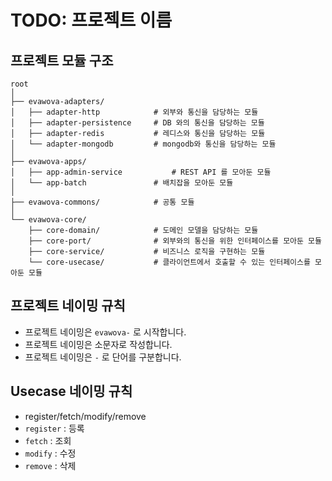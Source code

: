 # TODO: 프로젝트 이름

## 프로젝트 모듈 구조

```text
root
│
├── evawova-adapters/
│   ├── adapter-http            # 외부와 통신을 담당하는 모듈
│   ├── adapter-persistence     # DB 와의 통신을 담당하는 모듈
│   ├── adapter-redis           # 레디스와 통신을 담당하는 모듈
│   └── adapter-mongodb         # mongodb와 통신을 담당하는 모듈
│
├── evawova-apps/
│   ├── app-admin-service           # REST API 를 모아둔 모듈
│   └── app-batch               # 배치잡을 모아둔 모듈
│
├── evawova-commons/            # 공통 모듈
│
└── evawova-core/
    ├── core-domain/            # 도메인 모델을 담당하는 모듈
    ├── core-port/              # 외부와의 통신을 위한 인터페이스를 모아둔 모듈
    ├── core-service/           # 비즈니스 로직을 구현하는 모듈
    └── core-usecase/           # 클라이언트에서 호출할 수 있는 인터페이스를 모아둔 모듈
```

## 프로젝트 네이밍 규칙

- 프로젝트 네이밍은 `evawova-` 로 시작합니다.
- 프로젝트 네이밍은 소문자로 작성합니다.
- 프로젝트 네이밍은 `-` 로 단어를 구분합니다.

## Usecase 네이밍 규칙

- register/fetch/modify/remove
- `register` : 등록
- `fetch` : 조회
- `modify` : 수정
- `remove` : 삭제
